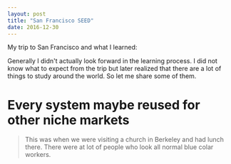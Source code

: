 ```yaml
---
layout: post
title: "San Francisco SEED"
date: 2016-12-30
---
```


My trip to San Francisco and what I learned:


Generally I didn't actually look forward in the learning process. I did not know what to expect from the trip but later realized that there are a lot of things to study around the world. So let me share some of them.

   Every system maybe reused for other niche markets 
   =================================================
   
   > This was when we were visiting a church in Berkeley and had lunch there. There were at lot of people
   who look all normal blue colar workers. 

